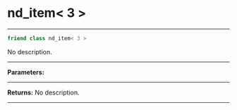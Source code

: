 # nd_item< 3 >

---

```cpp
friend class nd_item< 3 >
```


No description.


---
**Parameters:**


---
**Returns:** No description.

---
